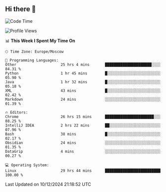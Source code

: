 ## Hi there 👋
<!--START_SECTION:waka-->
![Code Time](http://img.shields.io/badge/Code%20Time-4%2C574%20hrs%2016%20mins-blue)

![Profile Views](http://img.shields.io/badge/Profile%20Views-120-blue)

📊 **This Week I Spent My Time On** 

```text
🕑︎ Time Zone: Europe/Moscow

💬 Programming Languages: 
Other                    25 hrs 4 mins       █████████████████████░░░░   84.31 % 
Python                   1 hr 45 mins        █░░░░░░░░░░░░░░░░░░░░░░░░   05.90 % 
Java                     1 hr 32 mins        █░░░░░░░░░░░░░░░░░░░░░░░░   05.18 % 
XML                      43 mins             █░░░░░░░░░░░░░░░░░░░░░░░░   02.42 % 
Markdown                 24 mins             ░░░░░░░░░░░░░░░░░░░░░░░░░   01.39 % 

🔥 Editors: 
Chrome                   26 hrs 15 mins      ██████████████████████░░░   88.25 % 
IntelliJ IDEA            2 hrs 22 mins       ██░░░░░░░░░░░░░░░░░░░░░░░   07.96 % 
Bash                     38 mins             █░░░░░░░░░░░░░░░░░░░░░░░░   02.17 % 
Obsidian                 24 mins             ░░░░░░░░░░░░░░░░░░░░░░░░░   01.35 % 
DataGrip                 4 mins              ░░░░░░░░░░░░░░░░░░░░░░░░░   00.27 % 

💻 Operating System: 
Linux                    29 hrs 44 mins      █████████████████████████   100.00 % 
```


 Last Updated on 10/12/2024 21:18:52 UTC
<!--END_SECTION:waka-->
<!--
**w3ll1ngt/w3ll1ngt** is a ✨ _special_ ✨ repository because its `README.md` (this file) appears on your GitHub profile.

Here are some ideas to get you started:

- 🔭 I’m currently working on ...
- 🌱 I’m currently learning ...
- 👯 I’m looking to collaborate on ...
- 🤔 I’m looking for help with ...
- 💬 Ask me about ...
- 📫 How to reach me: ...
- 😄 Pronouns: ...
- ⚡ Fun fact: ...
-->
